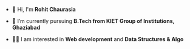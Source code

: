- 👋 Hi, I'm **Rohit Chaurasia**

- 🌱 I’m currently pursuing **B.Tech from KIET Group of Institutions, Ghaziabad**

- 👨‍💻 I am interested in **Web development** and **Data Structures & Algo**

